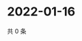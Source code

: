 # 2022-01-16

共 0 条

<!-- BEGIN WEIBO -->
<!-- 最后更新时间 Sun Jan 16 2022 07:11:46 GMT+0800 (China Standard Time) -->

<!-- END WEIBO -->
